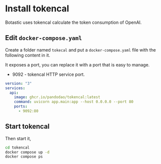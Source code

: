 
# Install tokencal

Botastic uses tokencal calculate the token consumption of OpenAI.

## Edit `docker-compose.yaml`

Create a folder named `tokecal` and put a `docker-compose.yaml` file with the following content in it. 

It exposes a port, you can replace it with a port that is easy to manage.

* 9092 - tokencal HTTP service port.

```yaml
version: "3"
services:
  api:
    image: ghcr.io/pandodao/tokencal:latest
    command: uvicorn app.main:app --host 0.0.0.0 --port 80
    ports:
      - 9092:80
```

## Start tokencal

Then start it,

```bash
cd tokencal
docker compose up -d
docker compose ps
```
